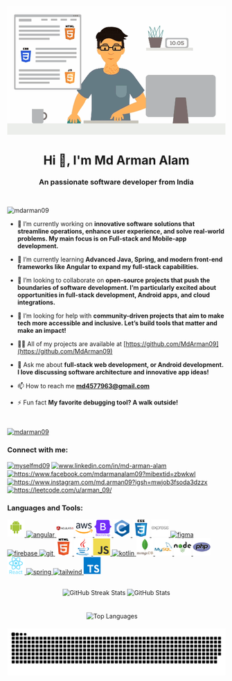 ![logo](https://github.com/MdArman09/Md-Arman-Alam/blob/main/.github/workflows/profile%20(1).gif)

<h1 align="center">Hi 👋, I'm Md Arman Alam</h1>
<h3 align="center">An passionate software developer from India</h3>

</br>
<p align="left"> <img src="https://komarev.com/ghpvc/?username=mdarman09&label=Profile%20views&color=0e75b6&style=flat" alt="mdarman09" /> </p>

 
 - 🔭 I’m currently working on ****innovative software solutions** that streamline operations, enhance user experience, and solve real-world problems. My main focus is on **Full-stack and Mobile-app development.****

- 🌱 I’m currently learning ****Advanced Java**, **Spring**, and **modern front-end frameworks** like **Angular** to expand my full-stack capabilities.**

- 👯 I’m looking to collaborate on ****open-source projects** that push the boundaries of software development. I’m particularly excited about opportunities in **full-stack development**, **Android apps**, and **cloud integrations.****

- 🤝 I’m looking for help with ****community-driven projects** that aim to make tech more accessible and inclusive. Let’s build tools that matter and make an impact!**

- 👨‍💻 All of my projects are available at [https://github.com/MdArman09](https://github.com/MdArman09)

- 💬 Ask me about ****full-stack web development**, or **Android development**. I love discussing software architecture and innovative app ideas!**

- 📫 How to reach me **md4577963@gmail.com**

- ⚡ Fun fact **My favorite debugging tool? A walk outside!**
</br>

  <p align="left"> <a href="https://github.com/ryo-ma/github-profile-trophy"><img src="https://github-profile-trophy.vercel.app/?username=mdarman09" alt="mdarman09" /></a> </p>
 
<h3 align="left">Connect with me:</h3>
<p align="left">
<a href="https://twitter.com/myselfmd09" target="blank"><img align="center" src="https://raw.githubusercontent.com/rahuldkjain/github-profile-readme-generator/master/src/images/icons/Social/twitter.svg" alt="myselfmd09" height="30" width="40" /></a>
<a href="https://linkedin.com/in/www.linkedin.com/in/md-arman-alam" target="blank"><img align="center" src="https://raw.githubusercontent.com/rahuldkjain/github-profile-readme-generator/master/src/images/icons/Social/linked-in-alt.svg" alt="www.linkedin.com/in/md-arman-alam" height="30" width="40" /></a>
<a href="https://fb.com/https://www.facebook.com/mdarmanalam09?mibextid=zbwkwl" target="blank"><img align="center" src="https://raw.githubusercontent.com/rahuldkjain/github-profile-readme-generator/master/src/images/icons/Social/facebook.svg" alt="https://www.facebook.com/mdarmanalam09?mibextid=zbwkwl" height="30" width="40" /></a>
<a href="https://instagram.com/https://www.instagram.com/md.arman09?igsh=mwjob3fsoda3dzzx" target="blank"><img align="center" src="https://raw.githubusercontent.com/rahuldkjain/github-profile-readme-generator/master/src/images/icons/Social/instagram.svg" alt="https://www.instagram.com/md.arman09?igsh=mwjob3fsoda3dzzx" height="30" width="40" /></a>
<a href="https://www.leetcode.com/https://leetcode.com/u/arman_09/" target="blank"><img align="center" src="https://raw.githubusercontent.com/rahuldkjain/github-profile-readme-generator/master/src/images/icons/Social/leet-code.svg" alt="https://leetcode.com/u/arman_09/" height="30" width="40" /></a>
</p>

<h3 align="left">Languages and Tools:</h3>
<p align="left"> <a href="https://developer.android.com" target="_blank" rel="noreferrer"> <img src="https://raw.githubusercontent.com/devicons/devicon/master/icons/android/android-original-wordmark.svg" alt="android" width="40" height="40"/> </a> <a href="https://angular.io" target="_blank" rel="noreferrer"> <img src="https://angular.io/assets/images/logos/angular/angular.svg" alt="angular" width="40" height="40"/> </a> <a href="https://angular.io" target="_blank" rel="noreferrer"> <img src="https://raw.githubusercontent.com/devicons/devicon/master/icons/angularjs/angularjs-original-wordmark.svg" alt="angularjs" width="40" height="40"/> </a> <a href="https://aws.amazon.com" target="_blank" rel="noreferrer"> <img src="https://raw.githubusercontent.com/devicons/devicon/master/icons/amazonwebservices/amazonwebservices-original-wordmark.svg" alt="aws" width="40" height="40"/> </a> <a href="https://getbootstrap.com" target="_blank" rel="noreferrer"> <img src="https://raw.githubusercontent.com/devicons/devicon/master/icons/bootstrap/bootstrap-plain-wordmark.svg" alt="bootstrap" width="40" height="40"/> </a> <a href="https://www.cprogramming.com/" target="_blank" rel="noreferrer"> <img src="https://raw.githubusercontent.com/devicons/devicon/master/icons/c/c-original.svg" alt="c" width="40" height="40"/> </a> <a href="https://www.w3schools.com/css/" target="_blank" rel="noreferrer"> <img src="https://raw.githubusercontent.com/devicons/devicon/master/icons/css3/css3-original-wordmark.svg" alt="css3" width="40" height="40"/> </a> <a href="https://expressjs.com" target="_blank" rel="noreferrer"> <img src="https://raw.githubusercontent.com/devicons/devicon/master/icons/express/express-original-wordmark.svg" alt="express" width="40" height="40"/> </a> <a href="https://www.figma.com/" target="_blank" rel="noreferrer"> <img src="https://www.vectorlogo.zone/logos/figma/figma-icon.svg" alt="figma" width="40" height="40"/> </a> <a href="https://firebase.google.com/" target="_blank" rel="noreferrer"> <img src="https://www.vectorlogo.zone/logos/firebase/firebase-icon.svg" alt="firebase" width="40" height="40"/> </a> <a href="https://git-scm.com/" target="_blank" rel="noreferrer"> <img src="https://www.vectorlogo.zone/logos/git-scm/git-scm-icon.svg" alt="git" width="40" height="40"/> </a> <a href="https://www.w3.org/html/" target="_blank" rel="noreferrer"> <img src="https://raw.githubusercontent.com/devicons/devicon/master/icons/html5/html5-original-wordmark.svg" alt="html5" width="40" height="40"/> </a> <a href="https://www.java.com" target="_blank" rel="noreferrer"> <img src="https://raw.githubusercontent.com/devicons/devicon/master/icons/java/java-original.svg" alt="java" width="40" height="40"/> </a> <a href="https://developer.mozilla.org/en-US/docs/Web/JavaScript" target="_blank" rel="noreferrer"> <img src="https://raw.githubusercontent.com/devicons/devicon/master/icons/javascript/javascript-original.svg" alt="javascript" width="40" height="40"/> </a> <a href="https://kotlinlang.org" target="_blank" rel="noreferrer"> <img src="https://www.vectorlogo.zone/logos/kotlinlang/kotlinlang-icon.svg" alt="kotlin" width="40" height="40"/> </a> <a href="https://www.mongodb.com/" target="_blank" rel="noreferrer"> <img src="https://raw.githubusercontent.com/devicons/devicon/master/icons/mongodb/mongodb-original-wordmark.svg" alt="mongodb" width="40" height="40"/> </a> <a href="https://www.mysql.com/" target="_blank" rel="noreferrer"> <img src="https://raw.githubusercontent.com/devicons/devicon/master/icons/mysql/mysql-original-wordmark.svg" alt="mysql" width="40" height="40"/> </a> <a href="https://nodejs.org" target="_blank" rel="noreferrer"> <img src="https://raw.githubusercontent.com/devicons/devicon/master/icons/nodejs/nodejs-original-wordmark.svg" alt="nodejs" width="40" height="40"/> </a> <a href="https://www.php.net" target="_blank" rel="noreferrer"> <img src="https://raw.githubusercontent.com/devicons/devicon/master/icons/php/php-original.svg" alt="php" width="40" height="40"/> </a> <a href="https://reactjs.org/" target="_blank" rel="noreferrer"> <img src="https://raw.githubusercontent.com/devicons/devicon/master/icons/react/react-original-wordmark.svg" alt="react" width="40" height="40"/> </a> <a href="https://spring.io/" target="_blank" rel="noreferrer"> <img src="https://www.vectorlogo.zone/logos/springio/springio-icon.svg" alt="spring" width="40" height="40"/> </a> <a href="https://tailwindcss.com/" target="_blank" rel="noreferrer"> <img src="https://www.vectorlogo.zone/logos/tailwindcss/tailwindcss-icon.svg" alt="tailwind" width="40" height="40"/> </a> <a href="https://www.typescriptlang.org/" target="_blank" rel="noreferrer"> <img src="https://raw.githubusercontent.com/devicons/devicon/master/icons/typescript/typescript-original.svg" alt="typescript" width="40" height="40"/> </a> </p>

<br>
<div align="center" style="margin-bottom: 20px;">
   <img src="https://github-readme-streak-stats.herokuapp.com/?user=mdarman09&" alt="GitHub Streak Stats"/>

  <img src="https://github-readme-stats.vercel.app/api?username=mdarman09&show_icons=true&locale=en" alt="GitHub Stats"/>
</div>
<br>

<div align="center" style="margin-bottom: 20px;">
   <img src="https://github-readme-stats.vercel.app/api/top-langs?username=mdarman09&show_icons=true&locale=en&layout=compact" alt="Top Languages" style="margin-right: 20px;"/>
</div>

<div align="center">
  <img src="https://github.com/MdArman09/MdArman09/blob/output/github-snake-dark.svg" alt="Snake Animation" />
</div>

